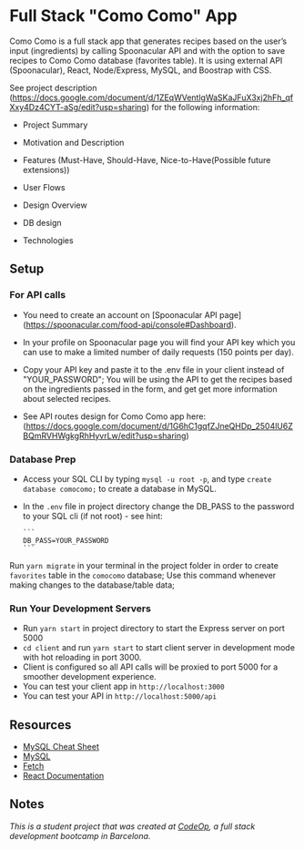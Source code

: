 # Full Stack "Como Como" App

Como Como is a full stack app that generates recipes based on the user’s input (ingredients) by calling Spoonacular API and with the option to save recipes to Como Como database (favorites table). It is using external API (Spoonacular), React, Node/Express, MySQL, and Boostrap with CSS.

See project description (<https://docs.google.com/document/d/1ZEqWVentlgWaSKaJFuX3xj2hFh_qfXxy4Dz4CYT-aSg/edit?usp=sharing>) for the following information:

- Project Summary

- Motivation and Description

- Features (Must-Have, Should-Have, Nice-to-Have(Possible future extensions))

- User Flows

- Design Overview

- DB design

- Technologies

## Setup

### For API calls

- You need to create an account on [Spoonacular API page] (<https://spoonacular.com/food-api/console#Dashboard>).

- In your profile on Spoonacular page you will find your API key which you can use to make a limited number of daily requests (150 points per day).

- Copy your API key and paste it to the .env file in your client instead of "YOUR_PASSWORD"; You will be using the API to get the recipes based on the ingredients passed in the form, and get get more information about selected recipes.

- See API routes design for Como Como app here: (<https://docs.google.com/document/d/1G6hC1gqfZJneQHDp_2504lU6ZBQmRVHWgkgRhHyvrLw/edit?usp=sharing>)

### Database Prep

- Access your SQL CLI by typing `mysql -u root -p`, and type `create database comocomo;` to create a database in MySQL.

- In the `.env` file in project directory change the DB_PASS to the password to your SQL cli (if not root) - see hint:

      ```
      DB_PASS=YOUR_PASSWORD
      ```

Run `yarn migrate` in your terminal in the project folder in order to create `favorites` table in the `comocomo` database; Use this command whenever making changes to the database/table data;

### Run Your Development Servers

- Run `yarn start` in project directory to start the Express server on port 5000
- `cd client` and run `yarn start` to start client server in development mode with hot reloading in port 3000.
- Client is configured so all API calls will be proxied to port 5000 for a smoother development experience.
- You can test your client app in `http://localhost:3000`
- You can test your API in `http://localhost:5000/api`

## Resources

- [MySQL Cheat Sheet](http://www.mysqltutorial.org/mysql-cheat-sheet.aspx)
- [MySQL](https://dev.mysql.com/doc/refman/8.0/en/database-use.html)
- [Fetch](https://developer.mozilla.org/en-US/docs/Web/API/Fetch_API/Using_Fetch)
- [React Documentation](https://reactjs.org/docs/hello-world.html)

## Notes

_This is a student project that was created at [CodeOp](http://CodeOp.tech), a full stack development bootcamp in Barcelona._
